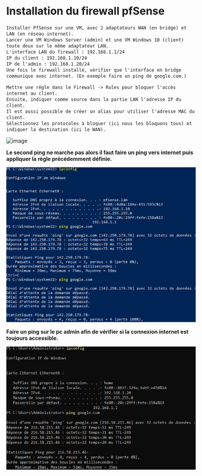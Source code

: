 # Installation du firewall pfSense
````
Installer PfSense sur une VM, avec 2 adaptateurs WAN (en bridge) et LAN (en réseau internet).
Lancer une VM Windows Server (admin) et une VM Windows 10 (client) toute deux sur le même adaptateur LAN.
L'interface LAN du firewall : 192.168.1.1/24
IP du client : 192.168.1.10/24
IP de l'admin : 192.168.1.20/24
Une fois le firewall installé, vérifier que l'interface en bridge communique avec internet. (En exemple faire un ping de google.com.)
````
 

````
Mettre une règle dans le Firewall -> Rules pour bloquer l'accès internet au client.
Ensuite, indiquer comme source dans la partie LAN l'adresse IP du client.
Il est aussi possible de créer un alias pour utiliser l'adresse MAC du client.
Sélectionnez les protocoles à bloquer (ici nous les bloquons tous) et indiquer la destination (ici le WAN).
````

![image](RègleFireWall.png) 

**Le second ping ne marche pas alors il faut faire un ping vers internet puis appliquer la règle précédemment définie.**

![image](PingGoogle.png) 

**Faire un ping sur le pc admin afin de vérifier si la connexion internet est toujours accessible.**

![image](PingAdmin.png)
